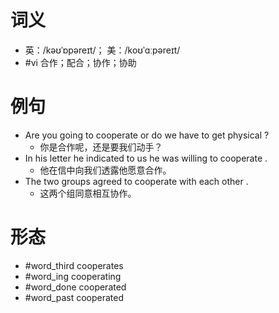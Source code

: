 # 词义
- 英：/kəʊˈɒpəreɪt/； 美：/koʊˈɑːpəreɪt/
- #vi 合作；配合；协作；协助
# 例句
- Are you going to cooperate or do we have to get physical ?
	- 你是合作呢，还是要我们动手？
- In his letter he indicated to us he was willing to cooperate .
	- 他在信中向我们透露他愿意合作。
- The two groups agreed to cooperate with each other .
	- 这两个组同意相互协作。
# 形态
- #word_third cooperates
- #word_ing cooperating
- #word_done cooperated
- #word_past cooperated
